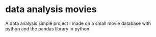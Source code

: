 # data analysis movies
 A data analysis simple project I made on a small movie database with python and the pandas library in python
